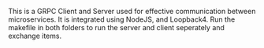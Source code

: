 This is a GRPC Client and Server used for effective communication between microservices. It is integrated using NodeJS, and Loopback4.
Run the makefile in both folders to run the server and client seperately and exchange items.
